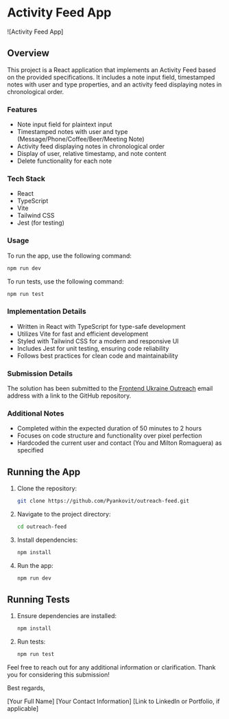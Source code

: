 # Activity Feed App

![Activity Feed App]

## Overview

This project is a React application that implements an Activity Feed based on the provided specifications. It includes a note input field, timestamped notes with user and type properties, and an activity feed displaying notes in chronological order.

### Features

- Note input field for plaintext input
- Timestamped notes with user and type (Message/Phone/Coffee/Beer/Meeting Note)
- Activity feed displaying notes in chronological order
- Display of user, relative timestamp, and note content
- Delete functionality for each note

### Tech Stack

- React
- TypeScript
- Vite
- Tailwind CSS
- Jest (for testing)

### Usage

To run the app, use the following command:

```bash
npm run dev
```

To run tests, use the following command:

```bash
npm run test
```

### Implementation Details

- Written in React with TypeScript for type-safe development
- Utilizes Vite for fast and efficient development
- Styled with Tailwind CSS for a modern and responsive UI
- Includes Jest for unit testing, ensuring code reliability
- Follows best practices for clean code and maintainability

### Submission Details

The solution has been submitted to the [Frontend Ukraine Outreach](mailto:frontend-ukraine@outreach.io) email address with a link to the GitHub repository.

### Additional Notes

- Completed within the expected duration of 50 minutes to 2 hours
- Focuses on code structure and functionality over pixel perfection
- Hardcoded the current user and contact (You and Milton Romaguera) as specified

## Running the App

1. Clone the repository:

   ```bash
   git clone https://github.com/Pyankovit/outreach-feed.git
   ```

2. Navigate to the project directory:

   ```bash
   cd outreach-feed
   ```

3. Install dependencies:

   ```bash
   npm install
   ```

4. Run the app:

   ```bash
   npm run dev
   ```

## Running Tests

1. Ensure dependencies are installed:

   ```bash
   npm install
   ```

2. Run tests:

   ```bash
   npm run test
   ```

Feel free to reach out for any additional information or clarification. Thank you for considering this submission!

Best regards,

[Your Full Name]
[Your Contact Information]
[Link to LinkedIn or Portfolio, if applicable]
